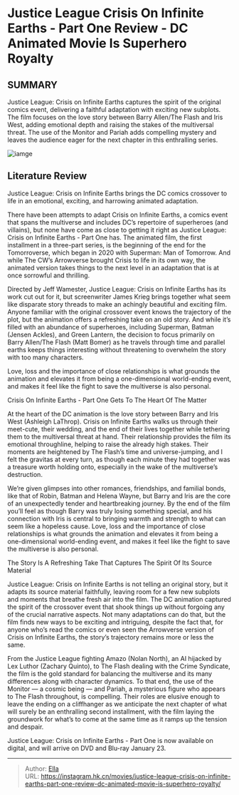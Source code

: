 # Justice League Crisis On Infinite Earths - Part One Review - DC Animated Movie Is Superhero Royalty


## SUMMARY 



  Justice League: Crisis on Infinite Earths captures the spirit of the original comics event, delivering a faithful adaptation with exciting new subplots.   The film focuses on the love story between Barry Allen/The Flash and Iris West, adding emotional depth and raising the stakes of the multiversal threat.   The use of the Monitor and Pariah adds compelling mystery and leaves the audience eager for the next chapter in this enthralling series.  

![iamge](https://static1.srcdn.com/wordpress/wp-content/uploads/2024/01/the-justice-league-is-formed-in-justice-league-crisis-on-infinite-earths.png)

## Literature Review

Justice League: Crisis on Infinite Earths brings the DC comics crossover to life in an emotional, exciting, and harrowing animated adaptation.




There have been attempts to adapt Crisis on Infinite Earths, a comics event that spans the multiverse and includes DC’s repertoire of superheroes (and villains), but none have come as close to getting it right as Justice League: Crisis on Infinite Earths - Part One has. The animated film, the first installment in a three-part series, is the beginning of the end for the Tomorroverse, which began in 2020 with Superman: Man of Tomorrow. And while The CW’s Arrowverse brought Crisis to life in its own way, the animated version takes things to the next level in an adaptation that is at once sorrowful and thrilling.




Directed by Jeff Wamester, Justice League: Crisis on Infinite Earths has its work cut out for it, but screenwriter James Krieg brings together what seem like disparate story threads to make an achingly beautiful and exciting film. Anyone familiar with the original crossover event knows the trajectory of the plot, but the animation offers a refreshing take on an old story. And while it’s filled with an abundance of superheroes, including Superman, Batman (Jensen Ackles), and Green Lantern, the decision to focus primarily on Barry Allen/The Flash (Matt Bomer) as he travels through time and parallel earths keeps things interesting without threatening to overwhelm the story with too many characters.



Love, loss and the importance of close relationships is what grounds the animation and elevates it from being a one-dimensional world-ending event, and makes it feel like the fight to save the multiverse is also personal.





 Crisis On Infinite Earths - Part One Gets To The Heart Of The Matter 
         




At the heart of the DC animation is the love story between Barry and Iris West (Ashleigh LaThrop). Crisis on Infinite Earths walks us through their meet-cute, their wedding, and the end of their lives together while tethering them to the multiversal threat at hand. Their relationship provides the film its emotional throughline, helping to raise the already high stakes. Their moments are heightened by The Flash’s time and universe-jumping, and I felt the gravitas at every turn, as though each minute they had together was a treasure worth holding onto, especially in the wake of the multiverse’s destruction.

We’re given glimpses into other romances, friendships, and familial bonds, like that of Robin, Batman and Helena Wayne, but Barry and Iris are the core of an unexpectedly tender and heartbreaking journey. By the end of the film you’ll feel as though Barry was truly losing something special, and his connection with Iris is central to bringing warmth and strength to what can seem like a hopeless cause. Love, loss and the importance of close relationships is what grounds the animation and elevates it from being a one-dimensional world-ending event, and makes it feel like the fight to save the multiverse is also personal.






 The Story Is A Refreshing Take That Captures The Spirit Of Its Source Material 

 

Justice League: Crisis on Infinite Earths is not telling an original story, but it adapts its source material faithfully, leaving room for a few new subplots and moments that breathe fresh air into the film. The DC animation captured the spirit of the crossover event that shook things up without forgoing any of the crucial narrative aspects. Not many adaptations can do that, but the film finds new ways to be exciting and intriguing, despite the fact that, for anyone who’s read the comics or even seen the Arrowverse version of Crisis on Infinite Earths, the story’s trajectory remains more or less the same.

From the Justice League fighting Amazo (Nolan North), an AI hijacked by Lex Luthor (Zachary Quinto), to The Flash dealing with the Crime Syndicate, the film is the gold standard for balancing the multiverse and its many differences along with character dynamics. To that end, the use of the Monitor — a cosmic being — and Pariah, a mysterious figure who appears to The Flash throughout, is compelling. Their roles are elusive enough to leave the ending on a cliffhanger as we anticipate the next chapter of what will surely be an enthralling second installment, with the film laying the groundwork for what’s to come at the same time as it ramps up the tension and despair.






Justice League: Crisis on Infinite Earths - Part One is now available on digital, and will arrive on DVD and Blu-ray January 23.





---

> Author: [Ella](https://instagram.hk.cn/)  
> URL: https://instagram.hk.cn/movies/justice-league-crisis-on-infinite-earths-part-one-review-dc-animated-movie-is-superhero-royalty/  

